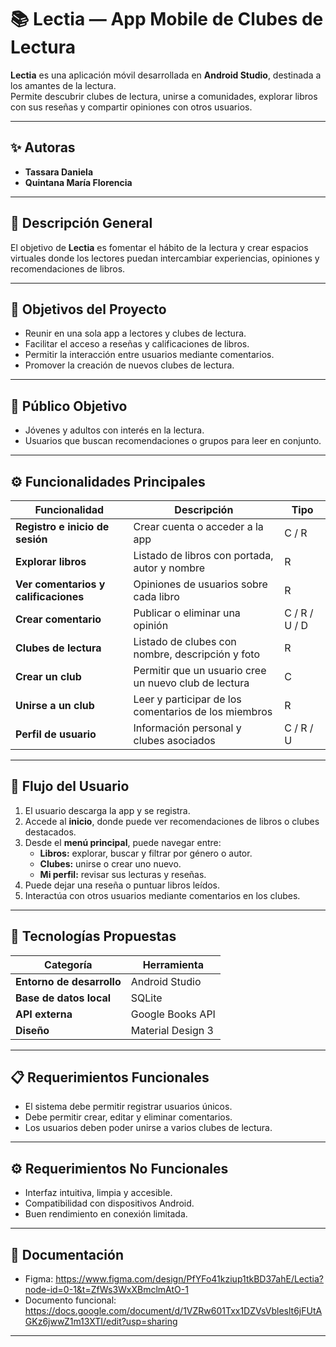# 📚 Lectia — App Mobile de Clubes de Lectura

**Lectia** es una aplicación móvil desarrollada en **Android Studio**, destinada a los amantes de la lectura.  
Permite descubrir clubes de lectura, unirse a comunidades, explorar libros con sus reseñas y compartir opiniones con otros usuarios.

---

## ✨ Autoras

- **Tassara Daniela**  
- **Quintana María Florencia**

---

## 🎯 Descripción General

El objetivo de **Lectia** es fomentar el hábito de la lectura y crear espacios virtuales donde los lectores puedan intercambiar experiencias, opiniones y recomendaciones de libros.

---

## 🧩 Objetivos del Proyecto

- Reunir en una sola app a lectores y clubes de lectura.  
- Facilitar el acceso a reseñas y calificaciones de libros.  
- Permitir la interacción entre usuarios mediante comentarios.  
- Promover la creación de nuevos clubes de lectura.

---

## 👥 Público Objetivo

- Jóvenes y adultos con interés en la lectura.  
- Usuarios que buscan recomendaciones o grupos para leer en conjunto.

---

## ⚙️ Funcionalidades Principales

| Funcionalidad | Descripción | Tipo |
|----------------|-------------|------|
| **Registro e inicio de sesión** | Crear cuenta o acceder a la app | C / R |
| **Explorar libros** | Listado de libros con portada, autor y nombre | R |
| **Ver comentarios y calificaciones** | Opiniones de usuarios sobre cada libro | R |
| **Crear comentario** | Publicar o eliminar una opinión | C / R / U / D |
| **Clubes de lectura** | Listado de clubes con nombre, descripción y foto | R |
| **Crear un club** | Permitir que un usuario cree un nuevo club de lectura | C |
| **Unirse a un club** | Leer y participar de los comentarios de los miembros | R |
| **Perfil de usuario** | Información personal y clubes asociados | C / R / U |

---

## 🧭 Flujo del Usuario

1. El usuario descarga la app y se registra.  
2. Accede al **inicio**, donde puede ver recomendaciones de libros o clubes destacados.  
3. Desde el **menú principal**, puede navegar entre:  
   - **Libros:** explorar, buscar y filtrar por género o autor.  
   - **Clubes:** unirse o crear uno nuevo.  
   - **Mi perfil:** revisar sus lecturas y reseñas.  
4. Puede dejar una reseña o puntuar libros leídos.  
5. Interactúa con otros usuarios mediante comentarios en los clubes.

---

## 🧠 Tecnologías Propuestas

| Categoría | Herramienta |
|------------|--------------|
| **Entorno de desarrollo** | Android Studio |
| **Base de datos local** | SQLite |
| **API externa** | Google Books API |
| **Diseño** | Material Design 3 |

---

## 📋 Requerimientos Funcionales

- El sistema debe permitir registrar usuarios únicos.  
- Debe permitir crear, editar y eliminar comentarios.  
- Los usuarios deben poder unirse a varios clubes de lectura.

---

## ⚙️ Requerimientos No Funcionales

- Interfaz intuitiva, limpia y accesible.  
- Compatibilidad con dispositivos Android.  
- Buen rendimiento en conexión limitada.

---

## 🧾 Documentación

- Figma: https://www.figma.com/design/PfYFo41kziup1tkBD37ahE/Lectia?node-id=0-1&t=ZfWs3WxXBmclmAtO-1
- Documento funcional: https://docs.google.com/document/d/1VZRw601Txx1DZVsVbleslt6jFUtAGKz6jwwZ1m13XTI/edit?usp=sharing

---

